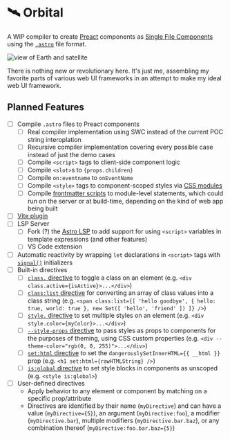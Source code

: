 # 🛰 Orbital

A WIP compiler to create [Preact](https://preactjs.com/) components as [Single File Components](https://vuejs.org/guide/scaling-up/sfc.html) using the [`.astro`](https://astro.build/) file format.

![view of Earth and satellite](https://images.unsplash.com/photo-1446776811953-b23d57bd21aa?ixlib=rb-1.2.1&ixid=MnwxMjA3fDB8MHxwaG90by1wYWdlfHx8fGVufDB8fHx8&auto=format&fit=crop&w=1472&q=80)

There is nothing new or revolutionary here. It's just me, assembling my favorite parts of various web UI frameworks in an attempt to make my ideal web UI framework.

## Planned Features

- [ ] Compile `.astro` files to Preact components
    - [ ] Real compiler implementation using SWC instead of the current POC string interoplation
    - [ ] Recursive compiler implementation covering every possible case instead of just the demo cases
    - [ ] Compile `<script>` tags to client-side component logic
    - [ ] Compile `<slot>`s to `{props.children}`
    - [ ] Compile `on:eventname` to `onEventName`
    - [ ] Compile `<style>` tags to component-scoped styles via [CSS modules](https://vitejs.dev/guide/features.html#css-modules)
    - [ ] Compile [frontmatter scripts](https://docs.astro.build/en/core-concepts/astro-components/#the-component-script) to module-level statements, which could run on the server or at build-time, depending on the kind of web app being built
- [ ] [Vite plugin](https://vitejs.dev/guide/api-plugin.html#authoring-a-plugin)
- [ ] LSP Server
    - [ ] Fork (?) the [Astro LSP](https://github.com/withastro/language-tools) to add support for using `<script>` variables in template expressions (and other features)
    - [ ] VS Code extension
- [ ] Automatic reactivity by wrapping `let` declarations in `<script>` tags with [`signal()`](https://preactjs.com/guide/v10/signals#signalinitialvalue) initializers
- [ ] Built-in directives
    - [ ] [`class.` directive](https://svelte.dev/docs#template-syntax-element-directives-class-name) to toggle a class on an element (e.g. `<div class.active={isActive}>...</div>`)
    - [ ] [`class:list` directive]() for converting an array of class values into a class string (e.g. `<span class:list={[ 'hello goodbye', { hello: true, world: true }, new Set([ 'hello', 'friend' ]) ]} />`)
    - [ ] [`style.` directive](https://svelte.dev/docs#template-syntax-element-directives-style-property) to set multiple styles on an element (e.g. `<div style.color={myColor}>...</div>`)
    - [ ] [`--style-props` directive](https://svelte.dev/docs#template-syntax-component-directives---style-props) to pass styles as props to components for the purposes of theming, using CSS custom properties (e.g. `<div --theme-color="rgb(0, 0, 255)">...</div>`)
    - [ ] [`set:html` directive](https://docs.astro.build/en/reference/directives-reference/#sethtml) to set the `dangerouslySetInnerHTML={{ __html }}` prop (e.g. `<h1 set:html={rawHTMLString} />`)
    - [ ] [`is:global` directive](https://docs.astro.build/en/reference/directives-reference/#isglobal) to set style blocks in components as unscoped (e.g. `<style is:global>`)
- [ ] User-defined directives
    - Apply behavior to any element or component by matching on a specific prop/attribute
    - Directives are identified by their name (`myDirective`) and can have a value (`myDirective={5}`), an argument (`myDirective:foo`), a modifier (`myDirective.bar`), multiple modifiers (`myDirective.bar.baz`), or any combination thereof (`myDirective:foo.bar.baz={5}`)
    
